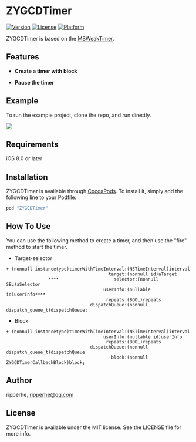 # ZYGCDTimer

[![Version](https://img.shields.io/cocoapods/v/ZYGCDTimer.svg?style=flat)](http://cocoapods.org/pods/ZYGCDTimer)
[![License](https://img.shields.io/cocoapods/l/ZYGCDTimer.svg?style=flat)](http://cocoapods.org/pods/ZYGCDTimer)
[![Platform](https://img.shields.io/cocoapods/p/ZYGCDTimer.svg?style=flat)](http://cocoapods.org/pods/ZYGCDTimer)

ZYGCDTimer is based on the [MSWeakTimer](https://github.com/mindsnacks/MSWeakTimer).

## Features

* **Create a timer with block**
			
* **Pause the timer**

## Example

To run the example project, clone the repo, and run directly.

![](https://raw.githubusercontent.com/ripperhe/Resource/master/20170314/gcdtimer.png)

## Requirements

iOS 8.0 or later

## Installation

ZYGCDTimer is available through [CocoaPods](http://cocoapods.org). To install
it, simply add the following line to your Podfile:

```ruby
pod "ZYGCDTimer"
```

## How To Use

You can use the following method to create a timer, and then use the "fire" method to start the timer.

* Target-selector

```objc****
+ (nonnull instancetype)timerWithTimeInterval:(NSTimeInterval)interval
                                       target:(nonnull id)aTarget
                ****                     selector:(nonnull SEL)aSelector
                                     userInfo:(nullable id)userInfo****
                                      repeats:(BOOL)repeats
                                dispatchQueue:(nonnull dispatch_queue_t)dispatchQueue;
```

* Block

```objc
+ (nonnull instancetype)timerWithTimeInterval:(NSTimeInterval)interval
                                     userInfo:(nullable id)userInfo
                                      repeats:(BOOL)repeats
                                dispatchQueue:(nonnull dispatch_queue_t)dispatchQueue
                                        block:(nonnull ZYGCDTimerCallbackBlock)block;
```

## Author

ripperhe, ripperhe@qq.com

## License

ZYGCDTimer is available under the MIT license. See the LICENSE file for more info.
